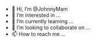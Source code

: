 - 👋 Hi, I’m @JohnnyMam
- 👀 I’m interested in ...
- 🌱 I’m currently learning ...
- 💞️ I’m looking to collaborate on ...
- 📫 How to reach me ...

<!---
JohnnyMam/JohnnyMam is a ✨ special ✨ repository because its `README.md` (this file) appears on your GitHub profile.
You can click the Preview link to take a look at your changes.
--->
